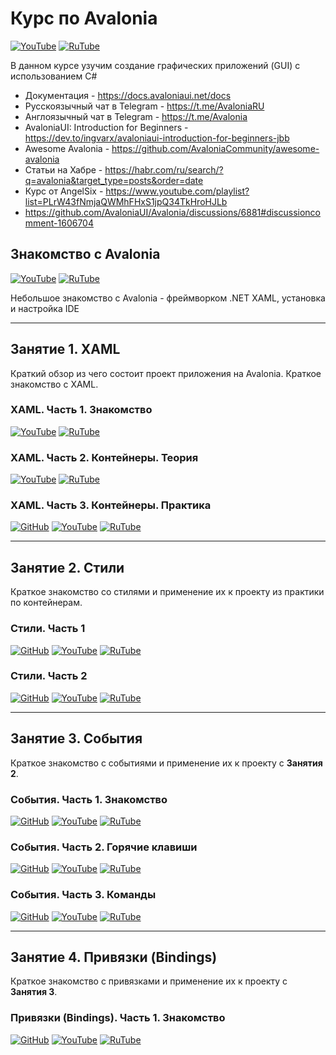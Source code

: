 # Курс по Avalonia

[![YouTube](https://img.shields.io/badge/YouTube-%23FF0000.svg?style=for-the-badge&logo=YouTube&logoColor=white)](https://youtube.com/playlist?list=PLBXnHSmq7po9o_UceZtNI6tBGxNgUbGq5) [![RuTube](https://img.shields.io/badge/RuTube-000000?style=for-the-badge&logo=rutube&logoColor=white)](https://rutube.ru/plst/197321)

В данном курсе узучим создание графических приложений (GUI) с использованием C#

- Документация - https://docs.avaloniaui.net/docs
- Русскоязычный чат в Telegram - https://t.me/AvaloniaRU
- Англоязычный чат в Telegram - https://t.me/Avalonia
- AvaloniaUI: Introduction for Beginners - https://dev.to/ingvarx/avaloniaui-introduction-for-beginners-jbb
- Awesome Avalonia - https://github.com/AvaloniaCommunity/awesome-avalonia
- Статьи на Хабре - https://habr.com/ru/search/?q=avalonia&target_type=posts&order=date
- Курс от AngelSix  - https://www.youtube.com/playlist?list=PLrW43fNmjaQWMhFHxS1jpQ34TkHroHJLb
- https://github.com/AvaloniaUI/Avalonia/discussions/6881#discussioncomment-1606704

## Знакомство с Avalonia 

[![YouTube](https://img.shields.io/badge/YouTube-%23FF0000.svg?style=for-the-badge&logo=YouTube&logoColor=white)](https://youtu.be/C2Z6DrteTQQ) [![RuTube](https://img.shields.io/badge/RuTube-000000?style=for-the-badge&logo=rutube&logoColor=white)](https://rutube.ru/video/9e670bf676ea2517f5c8149dcf3a9aa2/)

Небольшое знакомство с Avalonia - фреймворком .NET XAML, установка и настройка IDE

***

## Занятие 1. XAML

Краткий обзор из чего состоит проект приложения на Avalonia.
Краткое знакомство с XAML.

### XAML. Часть 1. Знакомство

[![YouTube](https://img.shields.io/badge/YouTube-%23FF0000.svg?style=for-the-badge&logo=YouTube&logoColor=white)](https://youtu.be/nkBkgW9Cjao) [![RuTube](https://img.shields.io/badge/RuTube-000000?style=for-the-badge&logo=rutube&logoColor=white)](https://rutube.ru/video/53ec4b4323007adc66e78b0aa1967bc5/)

### XAML. Часть 2. Контейнеры. Теория

[![YouTube](https://img.shields.io/badge/YouTube-%23FF0000.svg?style=for-the-badge&logo=YouTube&logoColor=white)](https://youtu.be/yRTepCBZqNc) [![RuTube](https://img.shields.io/badge/RuTube-000000?style=for-the-badge&logo=rutube&logoColor=white)](https://rutube.ru/video/96e8522410271e3f72384112d3f72485/)

### XAML. Часть 3. Контейнеры. Практика

[![GitHub](https://img.shields.io/badge/github-%23121011.svg?style=for-the-badge&logo=github&logoColor=white)](https://github.com/StarIT-AnSt/AvaloniaDemo_1.git) [![YouTube](https://img.shields.io/badge/YouTube-%23FF0000.svg?style=for-the-badge&logo=YouTube&logoColor=white)](https://youtu.be/WJ9VdgbhHhY) [![RuTube](https://img.shields.io/badge/RuTube-000000?style=for-the-badge&logo=rutube&logoColor=white)](https://rutube.ru/video/55d0d8465e46ac8637091619ad28960e/)

***

## Занятие 2. Стили

Краткое знакомство со стилями и применение их к проекту из практики по контейнерам.

### Стили. Часть 1

[![GitHub](https://img.shields.io/badge/github-%23121011.svg?style=for-the-badge&logo=github&logoColor=white)](https://github.com/StarIT-AnSt/AvaloniaDemo_2.git) [![YouTube](https://img.shields.io/badge/YouTube-%23FF0000.svg?style=for-the-badge&logo=YouTube&logoColor=white)](https://youtu.be/m5d__GU-6lY) [![RuTube](https://img.shields.io/badge/RuTube-000000?style=for-the-badge&logo=rutube&logoColor=white)](https://rutube.ru/video/2c7deaab4747652e059477a09c65723c/)

### Стили. Часть 2

[![GitHub](https://img.shields.io/badge/github-%23121011.svg?style=for-the-badge&logo=github&logoColor=white)](https://github.com/StarIT-AnSt/AvaloniaDemo_2.git) [![YouTube](https://img.shields.io/badge/YouTube-%23FF0000.svg?style=for-the-badge&logo=YouTube&logoColor=white)](https://youtu.be/GlPda9EANiE) [![RuTube](https://img.shields.io/badge/RuTube-000000?style=for-the-badge&logo=rutube&logoColor=white)](https://rutube.ru/video/8610855cf45c752ef5aa22352f8639fd/)

***

## Занятие 3. События

Краткое знакомство с событиями и применение их к проекту с **Занятия 2**.

### События. Часть 1. Знакомство

[![GitHub](https://img.shields.io/badge/github-%23121011.svg?style=for-the-badge&logo=github&logoColor=white)](https://github.com/StarIT-AnSt/AvaloniaDemo_3.git) [![YouTube](https://img.shields.io/badge/YouTube-%23FF0000.svg?style=for-the-badge&logo=YouTube&logoColor=white)](https://youtu.be/Bs1ug-EELFw) [![RuTube](https://img.shields.io/badge/RuTube-000000?style=for-the-badge&logo=rutube&logoColor=white)](https://rutube.ru/video/8868af6838dc19d3393f50b60c620187/)

### События. Часть 2. Горячие клавиши

[![GitHub](https://img.shields.io/badge/github-%23121011.svg?style=for-the-badge&logo=github&logoColor=white)](https://github.com/StarIT-AnSt/AvaloniaDemo_3.git) [![YouTube](https://img.shields.io/badge/YouTube-%23FF0000.svg?style=for-the-badge&logo=YouTube&logoColor=white)](https://youtu.be/tx39vk25rY0) [![RuTube](https://img.shields.io/badge/RuTube-000000?style=for-the-badge&logo=rutube&logoColor=white)](https://rutube.ru/video/3ebd087133833058a3d0c7c7eaf67165/)

### События. Часть 3. Команды

[![GitHub](https://img.shields.io/badge/github-%23121011.svg?style=for-the-badge&logo=github&logoColor=white)](https://github.com/StarIT-AnSt/AvaloniaDemo_3.git) [![YouTube](https://img.shields.io/badge/YouTube-%23FF0000.svg?style=for-the-badge&logo=YouTube&logoColor=white)]() [![RuTube](https://img.shields.io/badge/RuTube-000000?style=for-the-badge&logo=rutube&logoColor=white)]()

***

## Занятие 4. Привязки (Bindings)

Краткое знакомство с привязками и применение их к проекту с **Занятия 3**.

### Привязки (Bindings). Часть 1. Знакомство

[![GitHub](https://img.shields.io/badge/github-%23121011.svg?style=for-the-badge&logo=github&logoColor=white)](https://github.com/StarIT-AnSt/AvaloniaDemo_4.git) [![YouTube](https://img.shields.io/badge/YouTube-%23FF0000.svg?style=for-the-badge&logo=YouTube&logoColor=white)](https://youtu.be/07KjRUo5AnM) [![RuTube](https://img.shields.io/badge/RuTube-000000?style=for-the-badge&logo=rutube&logoColor=white)](https://rutube.ru/video/a30803cce02c34b28b63d72d8bd7c1d5/)
